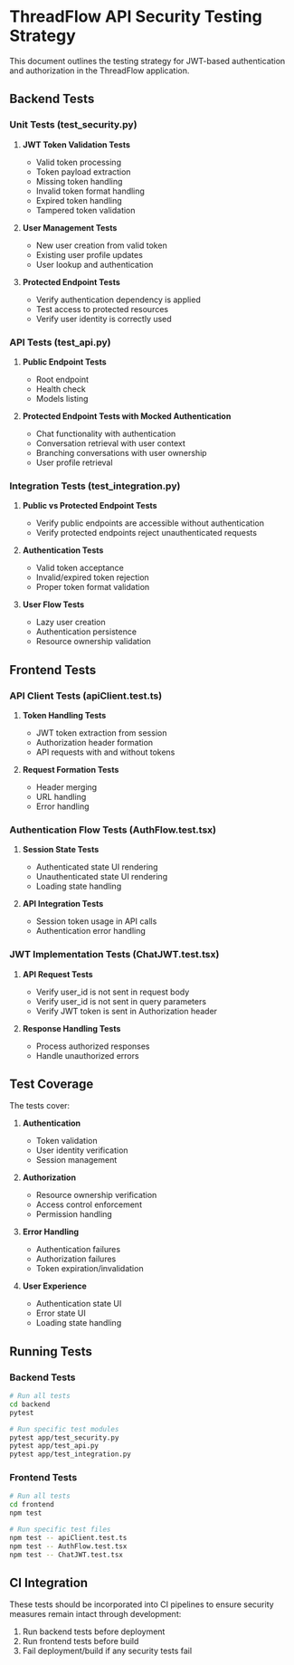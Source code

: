 # ThreadFlow API Security Testing Strategy

This document outlines the testing strategy for JWT-based authentication and authorization in the ThreadFlow application.

## Backend Tests

### Unit Tests (test_security.py)

1. **JWT Token Validation Tests**
   - Valid token processing
   - Token payload extraction
   - Missing token handling
   - Invalid token format handling
   - Expired token handling
   - Tampered token validation

2. **User Management Tests**
   - New user creation from valid token
   - Existing user profile updates
   - User lookup and authentication

3. **Protected Endpoint Tests**
   - Verify authentication dependency is applied
   - Test access to protected resources
   - Verify user identity is correctly used

### API Tests (test_api.py)

1. **Public Endpoint Tests**
   - Root endpoint
   - Health check
   - Models listing

2. **Protected Endpoint Tests with Mocked Authentication**
   - Chat functionality with authentication
   - Conversation retrieval with user context
   - Branching conversations with user ownership
   - User profile retrieval

### Integration Tests (test_integration.py)

1. **Public vs Protected Endpoint Tests**
   - Verify public endpoints are accessible without authentication
   - Verify protected endpoints reject unauthenticated requests

2. **Authentication Tests**
   - Valid token acceptance
   - Invalid/expired token rejection
   - Proper token format validation

3. **User Flow Tests**
   - Lazy user creation
   - Authentication persistence
   - Resource ownership validation

## Frontend Tests

### API Client Tests (apiClient.test.ts)

1. **Token Handling Tests**
   - JWT token extraction from session
   - Authorization header formation
   - API requests with and without tokens

2. **Request Formation Tests**
   - Header merging
   - URL handling
   - Error handling

### Authentication Flow Tests (AuthFlow.test.tsx)

1. **Session State Tests**
   - Authenticated state UI rendering
   - Unauthenticated state UI rendering
   - Loading state handling

2. **API Integration Tests**
   - Session token usage in API calls
   - Authentication error handling

### JWT Implementation Tests (ChatJWT.test.tsx)

1. **API Request Tests**
   - Verify user_id is not sent in request body
   - Verify user_id is not sent in query parameters
   - Verify JWT token is sent in Authorization header

2. **Response Handling Tests**
   - Process authorized responses
   - Handle unauthorized errors

## Test Coverage

The tests cover:

1. **Authentication**
   - Token validation
   - User identity verification
   - Session management

2. **Authorization**
   - Resource ownership verification
   - Access control enforcement
   - Permission handling

3. **Error Handling**
   - Authentication failures
   - Authorization failures
   - Token expiration/invalidation

4. **User Experience**
   - Authentication state UI
   - Error state UI
   - Loading state handling

## Running Tests

### Backend Tests

```bash
# Run all tests
cd backend
pytest

# Run specific test modules
pytest app/test_security.py
pytest app/test_api.py
pytest app/test_integration.py
```

### Frontend Tests

```bash
# Run all tests
cd frontend
npm test

# Run specific test files
npm test -- apiClient.test.ts
npm test -- AuthFlow.test.tsx
npm test -- ChatJWT.test.tsx
```

## CI Integration

These tests should be incorporated into CI pipelines to ensure security measures remain intact through development:

1. Run backend tests before deployment
2. Run frontend tests before build
3. Fail deployment/build if any security tests fail
